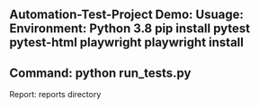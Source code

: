 **Automation-Test-Project Demo:**
Usuage:
Environment: Python 3.8
pip install pytest pytest-html playwright
playwright install
----
Command: python run_tests.py
----
Report: reports directory
